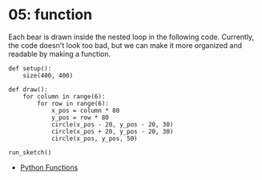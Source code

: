 # 05: function
Each bear is drawn inside the nested loop in the following code. Currently, the code doesn't look too bad, but we can make it more organized and readable by making a function.

```
def setup():
    size(400, 400) 

def draw():
    for column in range(6):
        for row in range(6):
            x_pos = column * 80
            y_pos = row * 80
            circle(x_pos - 20, y_pos - 20, 30)
            circle(x_pos + 20, y_pos - 20, 30)
            circle(x_pos, y_pos, 50)

run_sketch()
```

- [Python Functions](https://www.w3schools.com/python/python_functions.asp)
